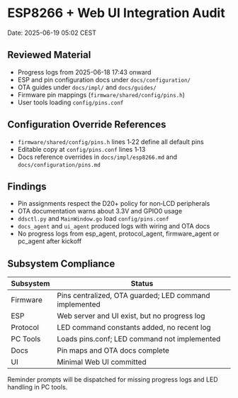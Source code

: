 # ESP8266 + Web UI Integration Audit
Date: 2025-06-19 05:02 CEST

## Reviewed Material
- Progress logs from 2025-06-18 17:43 onward
- ESP and pin configuration docs under `docs/configuration/`
- OTA guides under `docs/impl/` and `docs/guides/`
- Firmware pin mappings (`firmware/shared/config/pins.h`)
- User tools loading `config/pins.conf`

## Configuration Override References
- `firmware/shared/config/pins.h` lines 1‑22 define all default pins
- Editable copy at `config/pins.conf` lines 1‑13
- Docs reference overrides in `docs/impl/esp8266.md` and `docs/configuration/pins.md`

## Findings
- Pin assignments respect the D20+ policy for non‑LCD peripherals
- OTA documentation warns about 3.3V and GPIO0 usage
- `ddsctl.py` and `MainWindow.go` load `config/pins.conf`
- `docs_agent` and `ui_agent` produced logs with wiring and OTA docs
- No progress logs from esp_agent, protocol_agent, firmware_agent or pc_agent after kickoff

## Subsystem Compliance
| Subsystem | Status |
|-----------|-------|
| Firmware  | Pins centralized, OTA guarded; LED command implemented |
| ESP       | Web server and UI exist, but no progress log |
| Protocol  | LED command constants added, no recent log |
| PC Tools  | Loads pins.conf; LED command not implemented |
| Docs      | Pin maps and OTA docs complete |
| UI        | Minimal Web UI committed |

Reminder prompts will be dispatched for missing progress logs and LED handling in PC tools.

